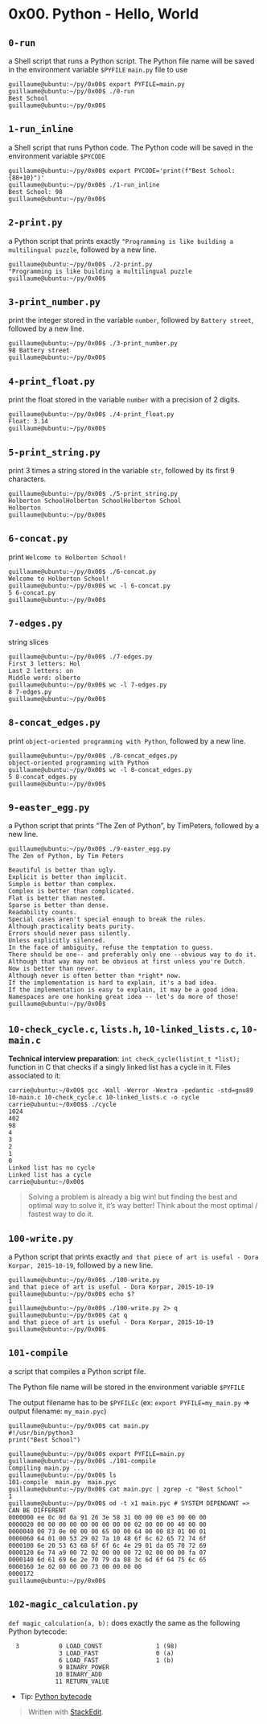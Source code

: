 # 0x00. Python - Hello, World

## `0-run`
a Shell script that runs a Python script.
The Python file name will be saved in the environment variable  `$PYFILE`
`main.py` file to use
```
guillaume@ubuntu:~/py/0x00$ export PYFILE=main.py
guillaume@ubuntu:~/py/0x00$ ./0-run
Best School
guillaume@ubuntu:~/py/0x00$ 
```
## `1-run_inline`
a Shell script that runs Python code.
The Python code will be saved in the environment variable  `$PYCODE`
```
guillaume@ubuntu:~/py/0x00$ export PYCODE='print(f"Best School: {88+10}")'
guillaume@ubuntu:~/py/0x00$ ./1-run_inline 
Best School: 98
guillaume@ubuntu:~/py/0x00$ 
```
## `2-print.py`
a Python script that prints exactly  `"Programming is like building a multilingual puzzle`, followed by a new line.
```
guillaume@ubuntu:~/py/0x00$ ./2-print.py 
"Programming is like building a multilingual puzzle
guillaume@ubuntu:~/py/0x00$
```
## `3-print_number.py`

print the integer stored in the variable  `number`, followed by  `Battery street`, followed by a new line.
```
guillaume@ubuntu:~/py/0x00$ ./3-print_number.py
98 Battery street
guillaume@ubuntu:~/py/0x00$ 
```
## `4-print_float.py`
print the float stored in the variable  `number`  with a precision of 2 digits.
```
guillaume@ubuntu:~/py/0x00$ ./4-print_float.py
Float: 3.14
guillaume@ubuntu:~/py/0x00$ 
```
## `5-print_string.py`
print 3 times a string stored in the variable  `str`, followed by its first 9 characters.
```
guillaume@ubuntu:~/py/0x00$ ./5-print_string.py 
Holberton SchoolHolberton SchoolHolberton School
Holberton
guillaume@ubuntu:~/py/0x00$ 
```
## `6-concat.py`
print  `Welcome to Holberton School!`
```
guillaume@ubuntu:~/py/0x00$ ./6-concat.py
Welcome to Holberton School!
guillaume@ubuntu:~/py/0x00$ wc -l 6-concat.py
5 6-concat.py
guillaume@ubuntu:~/py/0x00$ 
```
## `7-edges.py`
string slices
```
guillaume@ubuntu:~/py/0x00$ ./7-edges.py
First 3 letters: Hol
Last 2 letters: on
Middle word: olberto
guillaume@ubuntu:~/py/0x00$ wc -l 7-edges.py
8 7-edges.py
guillaume@ubuntu:~/py/0x00$ 
```

## `8-concat_edges.py`
print  `object-oriented programming with Python`, followed by a new line.
```
guillaume@ubuntu:~/py/0x00$ ./8-concat_edges.py
object-oriented programming with Python
guillaume@ubuntu:~/py/0x00$ wc -l 8-concat_edges.py
5 8-concat_edges.py
guillaume@ubuntu:~/py/0x00$ 
```
## `9-easter_egg.py`
a Python script that prints “The Zen of Python”, by TimPeters, followed by a new line.
```
guillaume@ubuntu:~/py/0x00$ ./9-easter_egg.py
The Zen of Python, by Tim Peters

Beautiful is better than ugly.
Explicit is better than implicit.
Simple is better than complex.
Complex is better than complicated.
Flat is better than nested.
Sparse is better than dense.
Readability counts.
Special cases aren't special enough to break the rules.
Although practicality beats purity.
Errors should never pass silently.
Unless explicitly silenced.
In the face of ambiguity, refuse the temptation to guess.
There should be one-- and preferably only one --obvious way to do it.
Although that way may not be obvious at first unless you're Dutch.
Now is better than never.
Although never is often better than *right* now.
If the implementation is hard to explain, it's a bad idea.
If the implementation is easy to explain, it may be a good idea.
Namespaces are one honking great idea -- let's do more of those!
guillaume@ubuntu:~/py/0x00$
```
## `10-check_cycle.c`,  `lists.h`, `10-linked_lists.c`,  `10-main.c`

**Technical interview preparation**:
`int check_cycle(listint_t *list);` function in C that checks if a singly linked list has a cycle in it.
Files associated to it:

```
carrie@ubuntu:~/0x00$ gcc -Wall -Werror -Wextra -pedantic -std=gnu89 10-main.c 10-check_cycle.c 10-linked_lists.c -o cycle
carrie@ubuntu:~/0x00$$ ./cycle 
1024
402
98
4
3
2
1
0
Linked list has no cycle
Linked list has a cycle
carrie@ubuntu:~/0x00$
```

> Solving a problem is already a big win! but finding the best and optimal way to solve it, it’s way better! Think about the most optimal / fastest way to do it.

## `100-write.py`
a Python script that prints exactly  `and that piece of art is useful - Dora Korpar, 2015-10-19`, followed by a new line.
```
guillaume@ubuntu:~/py/0x00$ ./100-write.py
and that piece of art is useful - Dora Korpar, 2015-10-19
guillaume@ubuntu:~/py/0x00$ echo $?
1
guillaume@ubuntu:~/py/0x00$ ./100-write.py 2> q
guillaume@ubuntu:~/py/0x00$ cat q
and that piece of art is useful - Dora Korpar, 2015-10-19
guillaume@ubuntu:~/py/0x00$ 
```
##  `101-compile`
a script that compiles a Python script file.

The Python file name will be stored in the environment variable  `$PYFILE`

The output filename has to be  `$PYFILEc`  (ex:  `export PYFILE=my_main.py`  => output filename:  `my_main.pyc`)

```
guillaume@ubuntu:~/py/0x00$ cat main.py 
#!/usr/bin/python3
print("Best School")

guillaume@ubuntu:~/py/0x00$ export PYFILE=main.py
guillaume@ubuntu:~/py/0x00$ ./101-compile
Compiling main.py ...
guillaume@ubuntu:~/py/0x00$ ls
101-compile  main.py  main.pyc
guillaume@ubuntu:~/py/0x00$ cat main.pyc | zgrep -c "Best School"
1
guillaume@ubuntu:~/py/0x00$ od -t x1 main.pyc # SYSTEM DEPENDANT => CAN BE DIFFERENT
0000000 ee 0c 0d 0a 91 26 3e 58 31 00 00 00 e3 00 00 00
0000020 00 00 00 00 00 00 00 00 00 02 00 00 00 40 00 00
0000040 00 73 0e 00 00 00 65 00 00 64 00 00 83 01 00 01
0000060 64 01 00 53 29 02 7a 10 48 6f 6c 62 65 72 74 6f
0000100 6e 20 53 63 68 6f 6f 6c 4e 29 01 da 05 70 72 69
0000120 6e 74 a9 00 72 02 00 00 00 72 02 00 00 00 fa 07
0000140 6d 61 69 6e 2e 70 79 da 08 3c 6d 6f 64 75 6c 65
0000160 3e 02 00 00 00 73 00 00 00 00
0000172
guillaume@ubuntu:~/py/0x00$ 
```
## `102-magic_calculation.py`
 `def magic_calculation(a, b):`   does exactly the same as the following Python bytecode:

```
  3           0 LOAD_CONST               1 (98)
              3 LOAD_FAST                0 (a)
              6 LOAD_FAST                1 (b)
              9 BINARY_POWER
             10 BINARY_ADD
             11 RETURN_VALUE

```

-   Tip:  [Python bytecode](https://alx-intranet.hbtn.io/rltoken/B38QeZHREbvgq-wY7Ze3vQ "Python bytecode")


> Written with [StackEdit](https://stackedit.io/).
